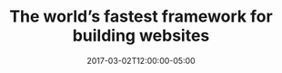 ---
title: "The world’s fastest framework for building websites"
date: 2017-03-02T12:00:00-05:00

features:
  - heading: Get Started
    image_path: /images/icon-fast.svg
    tagline: Easy ways to get started
    copy: Learn to build your first CDAP application in minutes.

  - heading: Installation
    image_path: /images/icon-content-management.svg
    tagline: Various ways to install
    copy: Available in different forms for different environments.

  - heading: Operational Management
    image_path: /images/icon-shortcodes.svg
    tagline: Understand how to manage
    copy: If you are administrator and want to learn more on how to manage CDAP. 

  - heading: Knowledge Base
    image_path: /images/icon-built-in-templates.svg
    tagline: How-to guides, troubleshooting guides and best practices. 
    copy: We have collected all of the best practices, how-to guides and troubleshooting guides in one place for you.

  - heading: Security
    image_path: /images/icon-multilingual2.svg
    tagline: Security, GDPR compliance and others.
    copy: Learn more on how to secure CDAP.

  - heading: Extending CDP
    image_path: /images/icon-custom-outputs.svg
    tagline: Want to customize for your environment?
    copy: Learn what are the various ways for extending CDAP. 
---